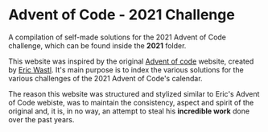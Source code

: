 # Advent of Code - 2021 Challenge

A compilation of self-made solutions for the 2021 Advent of Code challenge, which can be found inside the **2021** folder.

This website was inspired by the original [Advent of code](https://adventofcode.com) website, created by [Eric Wastl](https://adventofcode.com/2021/about). It's main purpose is to index the various solutions for the various challenges of the 2021 Advent of Code's calendar.

The reason this website was structured and stylized similar to Eric's Advent of Code webiste, was to maintain the consistency, aspect and spirit of the original and, it is, in no way, an attempt to steal his **incredible work** done over the past years.

